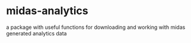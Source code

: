 # midas-analytics
a package with useful functions for downloading and working with midas generated analytics data
